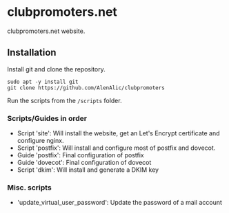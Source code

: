 # clubpromoters.net

clubpromoters.net website.

## Installation

Install git and clone the repository.

    sudo apt -y install git
    git clone https://github.com/AlenAlic/clubpromoters

Run the scripts from the `/scripts` folder.

### Scripts/Guides in order

- Script 'site': Will install the website, get an Let's Encrypt certificate and configure nginx.
- Script 'postfix': Will install and configure most of postfix and dovecot.
- Guide 'postfix': Final configuration of postfix
- Guide 'dovecot': Final configuration of dovecot
- Script 'dkim': Will install and generate a DKIM key

### Misc. scripts

- 'update_virtual_user_password': Update the password of a mail account
